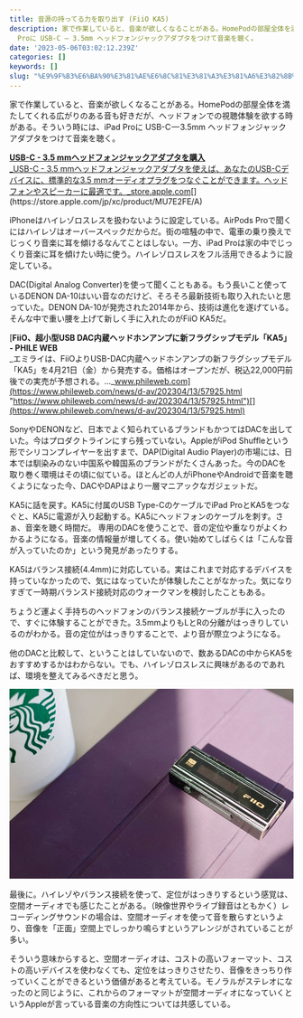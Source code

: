 ```yaml
---
title: 音源の持ってる力を取り出す (FiiO KA5)
description: 家で作業していると、音楽が欲しくなることがある。HomePodの部屋全体を満たしてくれる広がりのある音も好きだが、ヘッドフォンでの視聴体験を欲する時がある。そういう時には、iPad
  Proに USB-C — 3.5mm ヘッドフォンジャックアダプタをつけて音楽を聴く。
date: '2023-05-06T03:02:12.239Z'
categories: []
keywords: []
slug: "%E9%9F%B3%E6%BA%90%E3%81%AE%E6%8C%81%E3%81%A3%E3%81%A6%E3%82%8B%E5%8A%9B%E3%82%92%E5%8F%96%E3%82%8A%E5%87%BA%E3%81%99+%28FiiO+KA5%29"
---
```

家で作業していると、音楽が欲しくなることがある。HomePodの部屋全体を満たしてくれる広がりのある音も好きだが、ヘッドフォンでの視聴体験を欲する時がある。そういう時には、iPad Proに USB-C — 3.5mm ヘッドフォンジャックアダプタをつけて音楽を聴く。

[**USB-C - 3.5 mmヘッドフォンジャックアダプタを購入**  
_USB-C - 3.5 mmヘッドフォンジャックアダプタを使えば、あなたのUSB-Cデバイスに、標準的な3.5 mmオーディオプラグをつなぐことができます。ヘッドフォンやスピーカーに最適です。_store.apple.com](https://store.apple.com/jp/xc/product/MU7E2FE/A "https://store.apple.com/jp/xc/product/MU7E2FE/A")[](https://store.apple.com/jp/xc/product/MU7E2FE/A)

iPhoneはハイレゾロスレスを扱わないように設定している。AirPods Proで聞くにはハイレゾはオーバースペックだからだ。街の喧騒の中で、電車の乗り換えでじっくり音楽に耳を傾けるなんてことはしない。一方、iPad Proは家の中でじっくり音楽に耳を傾けたい時に使う。ハイレゾロスレスをフル活用できるように設定している。

DAC(Digital Analog Converter)を使って聞くこともある。もう長いこと使っているDENON DA-10はいい音なのだけど、そろそろ最新技術も取り入れたいと思っていた。DENON DA-10が発売された2014年から、技術は進化を遂げている。そんな中で重い腰を上げて新しく手に入れたのがFiiO KA5だ。

[**FiiO、超小型USB DAC内蔵ヘッドホンアンプに新フラグシップモデル「KA5」 - PHILE WEB**  
_エミライは、FiiOよりUSB-DAC内蔵ヘッドホンアンプの新フラグシップモデル「KA5」を4月21日（金）から発売する。価格はオープンだが、税込22,000円前後での実売が予想される。…_www.phileweb.com](https://www.phileweb.com/news/d-av/202304/13/57925.html "https://www.phileweb.com/news/d-av/202304/13/57925.html")[](https://www.phileweb.com/news/d-av/202304/13/57925.html)

SonyやDENONなど、日本でよく知られているブランドもかつてはDACを出していた。今はプロダクトラインにすら残っていない。AppleがiPod Shuffleという形でシリコンプレイヤーを出すまで、DAP(Digital Audio Player)の市場には、日本では馴染みのない中国系や韓国系のブランドがたくさんあった。今のDACを取り巻く環境はその頃に似ている。ほとんどの人がiPhoneやAndroidで音楽を聴くようになった今、DACやDAPはより一層マニアックなガジェットだ。

KA5に話を戻す。KA5に付属のUSB Type-CのケーブルでiPad ProとKA5をつなぐと、KA5に電源が入り起動する。KA5にヘッドフォンのケーブルを刺す。さぁ、音楽を聴く時間だ。 専用のDACを使うことで、音の定位や重なりがよくわかるようになる。音楽の情報量が増してくる。使い始めてしばらくは「こんな音が入っていたのか」という発見があったりする。

KA5はバランス接続(4.4mm)に対応している。実はこれまで対応するデバイスを持っていなかったので、気にはなっていたが体験したことがなかった。気になりすぎて一時期バランスド接続対応のウォークマンを検討したこともある。

ちょうど運よく手持ちのヘッドフォンのバランス接続ケーブルが手に入ったので、すぐに体験することができた。3.5mmよりもLとRの分離がはっきりしているのがわかる。音の定位がはっきりすることで、より音が際立つようになる。

他のDACと比較して、ということはしていないので、数あるDACの中からKA5をおすすめするかはわからない。でも、ハイレゾロスレスに興味があるのであれば、環境を整えてみるべきだと思う。

![](1__owy0ZCcFlZhjpmHuVR0t6Q.jpeg)

最後に。ハイレゾやバランス接続を使って、定位がはっきりするという感覚は、空間オーディオでも感じたことがある。（映像世界やライブ録音はともかく）レコーディングサウンドの場合は、空間オーディオを使って音を散らすというより、音像を「正面」空間上でしっかり鳴らすというアレンジがされていることが多い。

そういう意味からすると、空間オーディオは、コストの高いフォーマット、コストの高いデバイスを使わなくても、定位をはっきりさせたり、音像をきっちり作っていくことができるという価値があると考えている。モノラルがステレオになったのと同じように、これからのフォーマットが空間オーディオになっていくというAppleが言っている音楽の方向性については共感している。